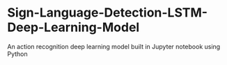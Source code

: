 # Sign-Language-Detection-LSTM-Deep-Learning-Model
An action recognition deep learning model built in Jupyter notebook using Python
